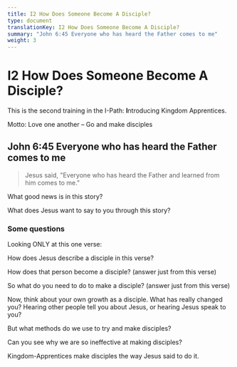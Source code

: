 ```yaml
---
title: I2 How Does Someone Become A Disciple?
type: document
translationKey: I2 How Does Someone Become A Disciple?
summary: "John 6:45 Everyone who has heard the Father comes to me"
weight: 3
---
```

# I2 How Does Someone Become A Disciple?

This is the second training in the I-Path: **I**ntroducing Kingdom Apprentices.

Motto: Love one another – Go and make disciples

## John 6:45 Everyone who has heard the Father comes to me

>   Jesus said, "Everyone who has heard the Father and learned from him comes to me."

What good news is in this story?

What does Jesus want to say to you through this story?

### Some questions

Looking ONLY at this one verse:

How does Jesus describe a disciple in this verse?

How does that person become a disciple? (answer just from this verse)

So what do you need to do to make a disciple? (answer just from this verse)

Now, think about your own growth as a disciple. What has really changed you? Hearing other people tell you about Jesus, or hearing Jesus speak to you?

But what methods do we use to try and make disciples?

Can you see why we are so ineffective at making disciples?

Kingdom-Apprentices make disciples the way Jesus said to do it.

